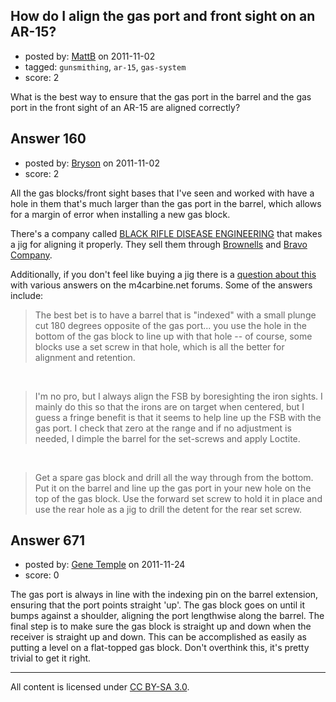 ## How do I align the gas port and front sight on an AR-15?

- posted by: [MattB](https://stackexchange.com/users/-1/24-mattb) on 2011-11-02
- tagged: `gunsmithing`, `ar-15`, `gas-system`
- score: 2

What is the best way to ensure that the gas port in the barrel and the gas port in the front sight of an AR-15 are aligned correctly?


## Answer 160

- posted by: [Bryson](https://stackexchange.com/users/-1/32-bryson) on 2011-11-02
- score: 2

All the gas blocks/front sight bases that I've seen and worked with have a hole in them that's much larger than the gas port in the barrel, which allows for a margin of error when installing a new gas block.

There's a company called <a href="http://www.brdengineering.com/">BLACK RIFLE DISEASE ENGINEERING</a> that makes a jig for aligning it properly. They sell them through <a href="http://www.brownells.com/.aspx/cid=0/k=black+rifle+disease/t=P/ksubmit=y/Products/All/search=black_rifle_disease">Brownells</a> and <a href="http://www.bravocompanyusa.com/SearchResults.asp?mfg=BRDE">Bravo Company</a>.

Additionally, if you don't feel like buying a jig there is a <a href="http://www.m4carbine.net/showthread.php?t=835">question about this</a> with various answers on the m4carbine.net forums. Some of the answers include:

> The best bet is to have a barrel that is "indexed" with a small plunge
> cut 180 degrees opposite of the gas port... you use the hole in the
> bottom of the gas block to line up with that hole -- of course, some
> blocks use a set screw in that hole, which is all the better for
> alignment and retention.

&nbsp;

> I'm no pro, but I always align the FSB by boresighting the iron sights. 
> I mainly do this so that the irons are on target when centered, but I guess 
> a fringe benefit is that it seems to help line up the FSB with the gas port. 
> I check that zero at the range and if no adjustment is needed, I dimple the 
> barrel for the set-screws and apply Loctite.

&nbsp;

> Get a spare gas block and drill all the way through from the bottom. 
> Put it on the barrel and line up the gas port in your new hole on the
> top of the gas block.  Use the forward set screw to hold it in place
> and use the rear hole as a jig to drill the detent for the rear set
> screw.


## Answer 671

- posted by: [Gene Temple](https://stackexchange.com/users/-1/254-gene-temple) on 2011-11-24
- score: 0

The gas port is always in line with the indexing pin on the barrel extension, ensuring that the port points straight 'up'.  The gas block goes on until it bumps against a shoulder, aligning the port lengthwise along the barrel.  The final step is to make sure the gas block is straight up and down when the receiver is straight up and down.  This can be accomplished as easily as putting a level on a flat-topped gas block.  Don't overthink this, it's pretty trivial to get it right.





---

All content is licensed under [CC BY-SA 3.0](https://creativecommons.org/licenses/by-sa/3.0/).
